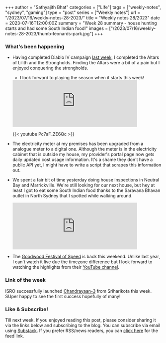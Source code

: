 +++
author = "Sathyajith Bhat"
categories = ["Life"]
tags = ["weekly-notes", "sydney", "gaming"]
type = "post"
series = ["Weekly notes"]
url = "/2023/07/16/weekly-notes-28-2023/"
title = "Weekly notes 28/2023"
date = 2023-07-16T12:00:00Z
summary = "Week 28 summary - house hunting starts and had some South Indian food!"
images = ["/2023/07/16/weekly-notes-28-2023/thumb-leonards-park.jpg"]
+++

### What's been happening

* Having completed Diablo IV campaign [last week](/2023/07/09/weekly-notes-27-2023/), I completed the Altars of Lilith and the Strongholds. Finding the Altars were a bit of a pain but I enjoyed conquering the strongholds. 
    * I look forward to playing the season when it starts this week! 

    <iframe src="https://mastodon.social/@Sathyabhat/110718481197168374/embed" class="mastodon-embed" style="max-width: 100%; border: 0" width="400" allowfullscreen="allowfullscreen"></iframe><script src="https://mastodon.social/embed.js" async="async"></script>

    {{< youtube Pc7aF_ZE6Qc >}}

* The electricity meter at my premises has been upgraded from a analogue meter to a digital one. Although the meter is in the electricity cabinet that is outside my house, my provider's portal page now gets daily updated cost usage information. It's a shame they don't have a public API yet, I might have to write a script that scrapes this information out. 
* We spent a fair bit of time yesterday doing house inspections in Neutral Bay and Marrickville. We're still looking for our next house, but hey at least I got to eat some South Indian food thanks to the Saravana Bhavan outlet in North Sydney that I spotted while walking around. 

    <iframe title="Pixelfed Post Embed" src="https://pxl.mx/p/sathyabhat/586077932804700818/embed?caption=true&likes=false&layout=full" class="pixelfed__embed" style="max-width: 100%; border: 0" width="400" allowfullscreen="allowfullscreen"></iframe><script async defer src="https://pxl.mx/embed.js"></script>

* The [Goodwood Festival of Speed](https://www.goodwood.com/tags/?t=FOS%202023&p=1) is back this weekend. Unlike last year, I can't watch it live due the timezone difference but I look forward to watching the highlights from their [YouTube channel](https://www.youtube.com/@GoodwoodRR). 


### Link of the week

ISRO successfully launched [Chandrayaan-3](https://www.space.com/india-launches-chandrayaan-3-moon-landing-mission) from Sriharikota this week. SUper happy to see the first success hopefully of many!

### Like & Subscribe!

Till next week. If you enjoyed reading this post, please consider sharing it via the links below and subscribing to the blog. You can subscribe via email using [Substack](https://sathyabhat.substack.com/). If you prefer RSS/news readers, you can [click here](https://sathyabh.at/index.xml) for the feed link.